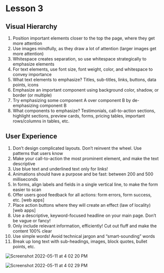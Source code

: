 # Lesson 3

## Visual Hierarchy

1.  Position important elements closer to the top the page, where they get
    more attention
2.  Use images mindfully, as they draw a lot of attention (larger images get more attention)
3.  Whitespace creates separation, so use whitespace strategically to emphasize elements
4.  For text elements, use font size, font weight, color, and whitespace to convey importance
5.  What text elements to emphasize? Titles, sub-titles, links, buttons, data points, icons
6.  Emphasize an important component using background color, shadow, or border (or multiple)
7.  Try emphasizing some component A over component B by de- emphasizing component B
8.  What components to emphasize? Testimonials, call-to-action sections, highlight sections, preview cards, forms, pricing tables, important rows/columns in tables, etc.

## User Experience

1.  Don’t design complicated layouts. Don’t reinvent the wheel. Use patterns
    that users know
2.  Make your call-to-action the most prominent element, and make the text descriptive
3.  Use blue text and underlined text only for links!
4.  Animations should have a purpose and be fast: between 200 and 500
    milliseconds
5.  In forms, align labels and fields in a single vertical line, to make the form easier to scan
6.  Offer users good feedback for all actions: form errors, form success, etc. [web apps]
7.  Place action buttons where they will create an effect (law of locality) [web apps]
8.  Use a descriptive, keyword-focused headline on your main page. Don’t be vague or fancy!
9.  Only include relevant information, efficiently! Cut out fluff and make the content 100% clear
10. Use simple words! Avoid technical jargon and “smart-sounding” words
11. Break up long text with sub-headings, images, block quotes, bullet points,
    etc.

![Screenshot 2022-05-11 at 4 02 20 PM](https://user-images.githubusercontent.com/79152383/167830112-36bff77e-3556-48fe-a118-022103da2707.png)

![Screenshot 2022-05-11 at 4 02 29 PM](https://user-images.githubusercontent.com/79152383/167830166-9c424518-0057-4512-80fa-688632868acc.png)
